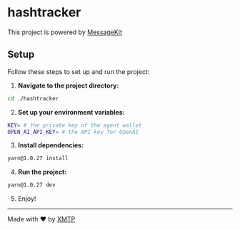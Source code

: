 # hashtracker

This project is powered by [MessageKit](https://messagekit.ephemerahq.com/) 

## Setup

Follow these steps to set up and run the project:

1. **Navigate to the project directory:**

```sh
cd ./hashtracker
```

2. **Set up your environment variables:**

```sh
KEY= # the private key of the agent wallet 
OPEN_AI_API_KEY= # the API key for OpenAI
```

3. **Install dependencies:**

```sh
yarn@1.0.27 install
```

4. **Run the project:**

```sh
yarn@1.0.27 dev
```

5. Enjoy!
---
Made with ❤️ by [XMTP](https://xmtp.org)